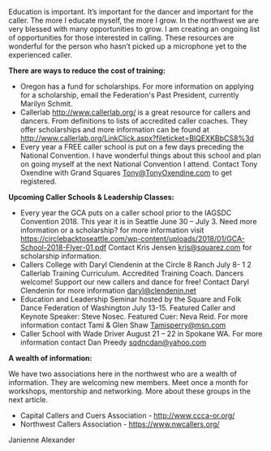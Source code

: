 Education is important.  It’s important for the dancer and important for the caller.  The more I educate myself, the more I grow.  In the northwest we are very blessed with many opportunities to grow.  I am creating an ongoing list of opportunities for those interested in calling.  These resources are wonderful for the person who hasn’t picked up a microphone yet to the experienced caller.

__There are ways to reduce the cost of training:__
 * Oregon has a fund for scholarships.  For more information on applying for a scholarship, email the Federation's Past President, currently Marilyn Schmit.
 * Callerlab <http://www.callerlab.org/> is a great resource for callers and dancers.  From definitions to lists of accredited caller coaches.  They offer scholarships and more information can be found at  <http://www.callerlab.org/LinkClick.aspx?fileticket=BlQEXKBbCS8%3d>
 * Every year a FREE caller school is put on a few days preceding the National Convention.  I have wonderful things about this school and plan on going myself at the next National Convention I attend.  Contact Tony Oxendine with Grand Squares [Tony@TonyOxendine.com](mailto:tony@tonyoxendine.com) to get registered.

__Upcoming Caller Schools & Leadership Classes:__

 * Every year the GCA puts on a caller school prior to the IAGSDC Convention 2018.  This year it is in Seattle June 30 – July 3.  Need more information or a scholarship? for more information visit  <https://circlebacktoseattle.com/wp-content/uploads/2018/01/GCA-School-2018-Flyer-01.pdf> Contact Kris Jensen [kris@squarez.com](mailto:kris@squarez.com) for scholarship information. 
 * Callers College with Daryl Clendenin at the Circle 8 Ranch July 8- 1 2 Callerlab Training Curriculum.  Accredited Training Coach. Dancers welcome!  Support our new callers and dance for free! Contact Daryl Clendenin for more information <daryl@clendenin.net>
 * Education and Leadership Seminar hosted by the Square and Folk Dance Federation of Washington July 13-15.  Featured Caller and Keynote Speaker: Steve Nosec.  Featured Cuer: Neva Reid. For more information contact Tami & Glen Shaw <Tamisperry@msn.com>
 * Caller School with Wade Driver August 21 – 22 in Spokane WA. For more information contact Dan Preedy <sqdncdan@yahoo.com>

__A wealth of information:__

We have two associations here in the northwest who are a wealth of information.  They are welcoming new members.  Meet once a month for workshops, mentorship and networking. More about these groups in the next article.

 * Capital Callers and Cuers Association - <http://www.ccca-or.org/>
 * Northwest Callers Association - <https://www.nwcallers.org/>

Janienne Alexander